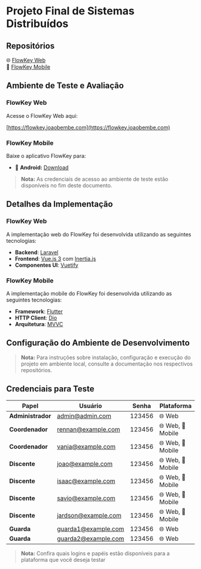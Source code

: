# Projeto Final de Sistemas Distribuídos

## Repositórios

🌐 [FlowKey Web](https://github.com/jpsantosbembe/flowkey)  
📱 [FlowKey Mobile](https://github.com/jpsantosbembe/flowkey_mobile)

## Ambiente de Teste e Avaliação

### FlowKey Web
Acesse o FlowKey Web aqui:

[https://flowkey.joaobembe.com](https://flowkey.joaobembe.com)

### FlowKey Mobile
Baixe o aplicativo FlowKey para:

- 📲 **Android:** [Download](https://bit.ly/FlowKeyAndroid)

> **Nota:** As credenciais de acesso ao ambiente de teste estão disponíveis no fim deste documento.

## Detalhes da Implementação

### FlowKey Web

A implementação web do FlowKey foi desenvolvida utilizando as seguintes tecnologias:

- **Backend**: [Laravel](https://laravel.com)
- **Frontend**: [Vue.js 3](https://vuejs.org) com [Inertia.js](https://inertiajs.com)
- **Componentes UI**: [Vuetify](https://vuetifyjs.com)

### FlowKey Mobile

A implementação mobile do FlowKey foi desenvolvida utilizando as seguintes tecnologias:

- **Framework**: [Flutter](https://flutter.dev)
- **HTTP Client**: [Dio](https://pub.dev/packages/dio)
- **Arquitetura**: [MVVC](https://docs.flutter.dev/app-architecture/guide)

## Configuração do Ambiente de Desenvolvimento

> **Nota:** Para instruções sobre instalação, configuração e execução do projeto em ambiente local, consulte a documentação nos respectivos repositórios.


## Credenciais para Teste

| Papel             | Usuário                 | Senha   | Plataforma       |
|-------------------|-------------------------|---------|------------------|
| **Administrador** | admin@admin.com         | 123456  | 🌐 Web            |
|  **Coordenador**  | rennan@example.com      | 123456  | 🌐 Web, 📱 Mobile |
|  **Coordenador**  | vania@example.com       | 123456  | 🌐 Web, 📱 Mobile |
|   **Discente**    | joao@example.com        | 123456  | 🌐 Web, 📱 Mobile |
|   **Discente**    | isaac@example.com       | 123456  | 🌐 Web, 📱 Mobile |
|   **Discente**    | savio@example.com       | 123456  | 🌐 Web, 📱 Mobile |
|   **Discente**    | jardson@example.com     | 123456  | 🌐 Web, 📱 Mobile |
|     **Guarda**    | guarda1@example.com     | 123456  | 🌐 Web            |
|     **Guarda**    | guarda2@example.com     | 123456  | 🌐 Web            |

> **Nota:** Confira quais logins e papéis estão disponíveis para a plataforma que você deseja testar
